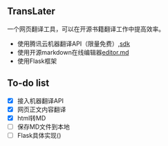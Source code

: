 ## TransLater

一个网页翻译工具，可以在开源书籍翻译工作中提高效率。

* 使用腾讯云机器翻译API（限量免费）,[sdk](https://github.com/QcloudApi/qcloudapi-sdk-python)
* 使用开源markdown在线编辑器[editor.md](https://pandao.github.io/editor.md/)
* 使用Flask框架

## To-do list

- [x] 接入机器翻译API
- [x] 网页正文内容翻译
- [x] html转MD
- [ ] 保存MD文件到本地
- [ ] Flask具体实现()